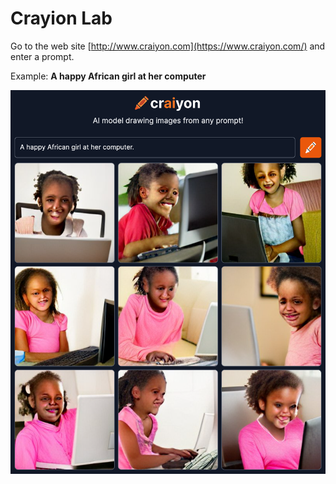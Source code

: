 # Crayion Lab

Go to the web site [http://www.craiyon.com](https://www.craiyon.com/) and enter a prompt.

Example: **A happy African girl at her computer**

![](./img/craiyon_162727_A_happy_African_girl_at_her_computer_.png)